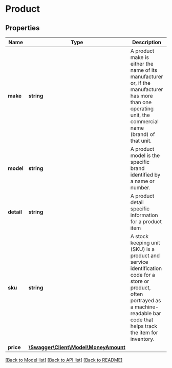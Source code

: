 # Product

## Properties
Name | Type | Description | Notes
------------ | ------------- | ------------- | -------------
**make** | **string** | A product make is either the name of its manufacturer or, if the manufacturer has more than one operating unit, the commercial name (brand) of that unit. | [optional] 
**model** | **string** | A product model is the specific brand identified by a name or number. | [optional] 
**detail** | **string** | A product detail specific information for a product item | [optional] 
**sku** | **string** | A stock keeping unit (SKU) is a product and service identification code for a store or product, often portrayed as a machine-readable bar code that helps track the item for inventory. | [optional] 
**price** | [**\Swagger\Client\Model\MoneyAmount**](MoneyAmount.md) |  | [optional] 

[[Back to Model list]](../README.md#documentation-for-models) [[Back to API list]](../README.md#documentation-for-api-endpoints) [[Back to README]](../README.md)



